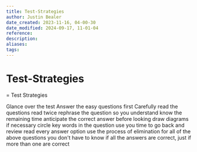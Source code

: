 ```yaml
---
title: Test-Strategies
author: Justin Bealer
date_created: 2023-11-16, 04-00-30
date_modified: 2024-09-17, 11-01-04
reference: 
description: 
aliases: 
tags: 
---
```

# Test-Strategies
= Test Strategies

Glance over the test
Answer the easy questions first
Carefully read the questions
  read twice
rephrase the question so you understand
know the remaining time
anticipate the correct answer before looking
draw diagrams if necessary
circle key words in the question
use you time to go back and review
read every answer option
use the process of elimination
for all of the above questions
  you don't have to know if all the answers are correct, just if more than one
  are correct

